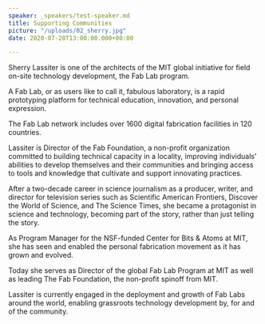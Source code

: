```yaml
---
speaker: _speakers/test-speaker.md
title: Supporting Communities
picture: "/uploads/02_sherry.jpg"
date: 2020-07-28T13:00:00.000+00:00

---
```

Sherry Lassiter is one of the architects of the MIT global initiative for field on-site technology development, the Fab Lab program.

A Fab Lab, or as users like to call it, fabulous laboratory, is a rapid prototyping platform for technical education, innovation, and personal expression.

The Fab Lab network includes over 1600 digital fabrication facilities in 120 countries.

Lassiter is Director of the Fab Foundation, a non-profit organization committed to building technical capacity in a locality, improving individuals’ abilities to develop themselves and their communities and bringing access to tools and knowledge that cultivate and support innovating practices.

After a two-decade career in science journalism as a producer, writer, and director for television series such as Scientific American Frontiers, Discover the World of Science, and The Science Times, she became a protagonist in science and technology, becoming part of the story, rather than just telling the story.

As Program Manager for the NSF-funded Center for Bits & Atoms at MIT, she has seen and enabled the personal fabrication movement as it has grown and evolved.

Today she serves as Director of the global Fab Lab Program at MIT as well as leading The Fab Foundation, the non-profit spinoff from MIT.

Lassiter is currently engaged in the deployment and growth of Fab Labs around the world, enabling grassroots technology development by, for and of the community.